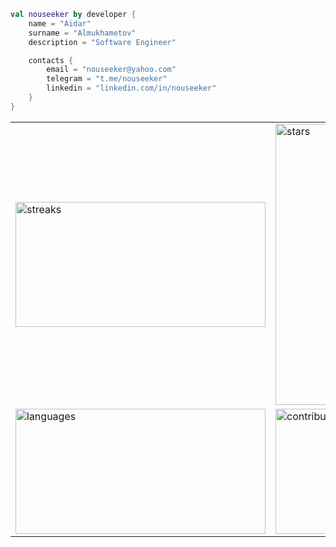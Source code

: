 ```kotlin
val nouseeker by developer {
    name = "Aidar"
    surname = "Almukhametov"
    description = "Software Engineer"

    contacts {
        email = "nouseeker@yahoo.com"
        telegram = "t.me/nouseeker"
        linkedin = "linkedin.com/in/nouseeker"
    }
}
```

<table>
    <tr>
        <td>
            <a href="https://github.com/nouseeker" title="Go to Source">
                <img alt="streaks" height=200 width=400
                     src="https://nirzak-streak-stats.vercel.app/?user=nouseeker&theme=react&border=61dafb&hide_border=true"/>
            </a>
        </td>
        <td>
            <a href="https://github.com/nouseeker" title="Go to Source">
                <img alt="stars" width=450
                     src="https://github-readme-stats.vercel.app/api?username=nouseeker&show_icons=true&theme=react&border_color=61dafb&hide_border=true&hide_title=true"/>
            </a>
        </td>
    </tr>
    <tr>
        <td>
            <a href="https://github.com/nouseeker" title="Go to Source">
                <img alt="languages" height=200 width=400 align="center"
                     src="https://github-readme-stats.vercel.app/api/top-langs/?username=nouseeker&title_color=61dafb&text_color=ffffff&icon_color=61dafb&bg_color=20232a&langs_count=8&layout=compact&border_color=61dafb&hide_border=true&size_weight=0.5&count_weight=0.5"/>
            </a>
        </td>
        <td>
            <a href="https://leetcode.com/u/nouseeker" title="Go to Source">
                <img alt="contributions" height=200 width=400 align="center"
                     src="https://leetcard.jacoblin.cool/nouseeker?theme=nord"/>
            </a>
        </td>
    </tr>

[//]: # (    <tr>)

[//]: # (        <td colspan="2">)

[//]: # (            <a href="https://github.com/nouseeker" title="Go to Source">)

[//]: # (                <img src="https://github-readme-activity-graph.vercel.app/graph?username=nouseeker&theme=react-dark&bg_color=20232a&hide_border=true&grid=true&days=31")

[//]: # (                     width="100%"/>)

[//]: # (            </a>)

[//]: # (        </td>)

[//]: # (    </tr>)
</table>